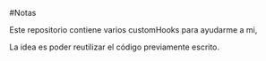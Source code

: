 #Notas

Este repositorio contiene varios customHooks para ayudarme a mi, 

La idea es poder reutilizar el código previamente escrito.
